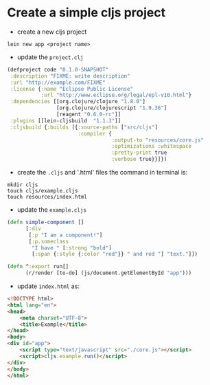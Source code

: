 # Create a simple cljs project

- create a new cljs project
```
lein new app <project name>

```
- update the `project.clj`
```clj
(defproject code "0.1.0-SNAPSHOT"
 :description "FIXME: write description"
 :url "http://example.com/FIXME"
 :license {:name "Eclipse Public License"
           :url "http://www.eclipse.org/legal/epl-v10.html"}
 :dependencies [[org.clojure/clojure "1.8.0"]
                [org.clojure/clojurescript "1.9.36"]
                [reagent "0.6.0-rc"]]
 :plugins [[lein-cljsbuild  "1.1.3"]]
 :cljsbuild {:builds [{:source-paths ["src/cljs"]
                       :compiler {
                                  :output-to "resources/core.js"
                                  :optimizations :whitespace
                                  :pretty-print true
                                  :verbose true}}]})

```

- create the `.cljs` and '.html' files
the command in terminal is:
```
mkdir cljs
touch cljs/example.cljs
touch resources/index.html
```
- update the `example.cljs`
```cljs
(defn simple-component []
      [:div
       [:p "I am a component!"]
       [:p.someclass
        "I have " [:strong "bold"]
        [:span {:style {:color "red"}} " and red "] "text."]])

(defn ^:export run[]
      (r/render [to-do] (js/document.getElementById "app")))
```

- update `index.html` as:
```html
<!DOCTYPE html>
<html lang="en">
<head>
    <meta charset="UTF-8">
    <title>Example</title>
</head>
<body>
<div id="app">
    <script type="text/javascript" src="./core.js"></script>
    <script>cljs.example.run()</script>
</div>
</body>
</html>
```
